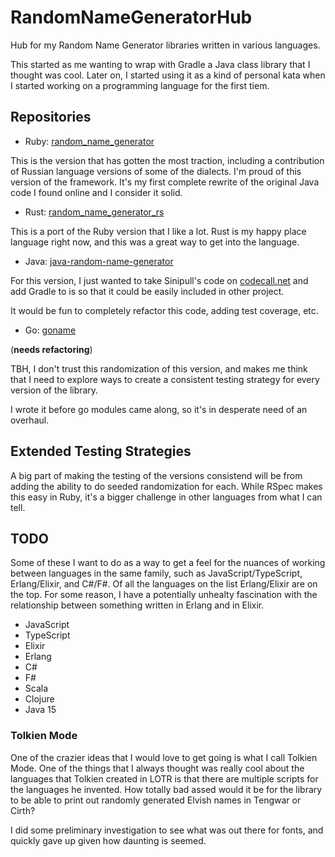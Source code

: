 # RandomNameGeneratorHub

Hub for my Random Name Generator libraries written in various languages.

This started as me wanting to wrap with Gradle a Java class library that
I thought was cool. Later on, I started using it as a kind of personal
kata when I started working on a programming language for the first
tiem.

## Repositories

* Ruby:
  [random_name_generator](https://github.com/folkengine/random_name_generator)

This is the version that has gotten the most traction, including a
contribution of Russian language versions of some of the dialects. I'm
proud of this version of the framework. It's my first complete rewrite
of the original Java code I found online and I consider it solid.

* Rust:
  [random_name_generator_rs](https://github.com/folkengine/random_name_generator_rs)

This is a port of the Ruby version that I like a lot. Rust is my happy
place language right now, and this was a great way to get into the
language.

* Java:
  [java-random-name-generator](https://github.com/folkengine/java-random-name-generator)

For this version, I just wanted to take Sinipull's code on
[codecall.net](http://forum.codecall.net/topic/49665-java-random-name-generator/)
and add Gradle to is so that it could be easily included in other project.

It would be fun to completely refactor this code, adding test coverage,
etc.

* Go: [goname](https://github.com/folkengine/goname)

(**needs refactoring**)

TBH, I don't trust this randomization of this version, and makes me
think that I need to explore ways to create a consistent testing
strategy for every version of the library.

I wrote it before go modules came along, so it's in desperate need of an
overhaul.

## Extended Testing Strategies

A big part of making the testing of the versions consistend will be from
adding the ability to do seeded randomization for each. While RSpec
makes this easy in Ruby, it's a bigger challenge in other languages from
what I can tell.

## TODO

Some of these I want to do as a way to get a feel for the nuances of
working between languages in the same family, such as
JavaScript/TypeScript, Erlang/Elixir, and C#/F#. Of all the languages on
the list Erlang/Elixir are on the top. For some reason, I have a
potentially unhealty fascination with the relationship between something
written in Erlang and in Elixir.

* JavaScript
* TypeScript
* Elixir
* Erlang
* C#
* F#
* Scala
* Clojure
* Java 15

### Tolkien Mode

One of the crazier ideas that I would love to get going is what I call
Tolkien Mode. One of the things that I always thought was really cool
about the languages that Tolkien created in LOTR is that there are
multiple scripts for the languages he invented. How totally bad assed
would it be for the library to be able to print out randomly generated
Elvish names in Tengwar or Cirth?

I did some preliminary investigation to see what was out there for
fonts, and quickly gave up given how daunting is seemed.
